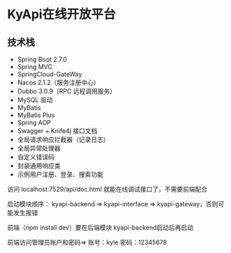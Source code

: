 # KyApi在线开放平台


## 技术栈

- Spring Boot 2.7.0
- Spring MVC
- SpringCloud-GateWay
- Nacos 2.1.2（服务注册中心）
- Dubbo 3.0.9（RPC 远程调用服务）
- MySQL 驱动
- MyBatis
- MyBatis Plus
- Spring AOP
- Swagger + Knife4j 接口文档
- 全局请求响应拦截器（记录日志）
- 全局异常处理器
- 自定义错误码
- 封装通用响应类
- 示例用户注册、登录、搜索功能

访问 localhost:7529/api/doc.html 就能在线调试接口了，不需要前端配合

启动模块顺序： kyapi-backend => kyapi-interface => kyapi-gateway，否则可能发生报错

前端（npm install dev）要在后端模块 kyapi-backend启动后再启动

前端访问管理员账户和密码=>   账号：kyle    密码：12345678